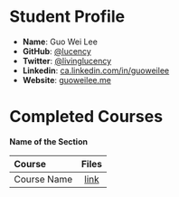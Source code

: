 # Student Profile

- **Name**: Guo Wei Lee
- **GitHub**: [@lucency]()
- **Twitter**: [@livinglucency]()
- **Linkedin**: [ca.linkedin.com/in/guoweilee]()
- **Website**: [guoweilee.me]()

# Completed Courses

**Name of the Section**

Course|Files
:--|:--:
Course Name| [link]()

